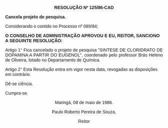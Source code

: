 <BODY>

<B><FONT FACE="Arial"><P ALIGN="CENTER">RESOLU&Ccedil;&Atilde;O Nº 125/86-CAD</P>
</B><P ALIGN="CENTER"></P>
<B><P ALIGN="JUSTIFY">Cancela projeto de pesquisa.</P>
</B><P ALIGN="JUSTIFY"></P>
<P ALIGN="JUSTIFY">Considerando o contido no Processo nº 089/84;</P>

<B><P>O CONSELHO DE ADMINISTRA&Ccedil;&Atilde;O APROVOU E EU, REITOR, SANCIONO A SEGUINTE RESOLU&Ccedil;&Atilde;O:</P>
</B>
<P ALIGN="JUSTIFY">Artigo 1°  Fica cancelado o projeto de pesquisa "SINTESE DE CLORIDRATO DE DOPAMINA A PARTIR DO EUGENOL", coordenado pelo professor Br&aacute;s Heleno de Oliveira, lotado no Departamento de Qu&iacute;mica.</P>
<P>Artigo 2°  Esta Resolu&ccedil;&atilde;o entra em vigor nesta data, revogadas as disposi&ccedil;&otilde;es em contr&aacute;rio.</P>
<P>D&ecirc;-se ci&ecirc;ncia.</P>
<P>Cumpra-se.</P>
<P ALIGN="CENTER">Maring&aacute;, 08 de maio de 1986.</P>
<P ALIGN="CENTER"></P>
<P ALIGN="CENTER">Paulo Roberto Pereira de Souza,</P>
<P ALIGN="CENTER">Reitor </P>
</FONT></BODY>
